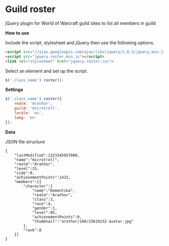Guild roster
===========

jQuery plugin for World of Warcraft guild sites to list all members in guild

**How to use**

Include the script, stylesheet and jQuery then use the following options.

```html
<script src="//ajax.googleapis.com/ajax/libs/jquery/2.0.3/jquery.min.js"></script>
<script src="jquery.roster.min.js"></script>
<link rel="stylesheet" href="jquery.roster.css">
```

Select an element and set up the script.

```javascript
$('.class_name').roster();
```

**Settings**

```javascript
$('.class_name').roster({
    realm: 'Arathor',
    guild: 'microtroll',
    locale: 'eu',
    lang: 'en'
});
```

**Data**

JSON file structure

```javascipt
{
    "lastModified":1323345657000,
    "name":"microtroll",
    "realm":"Arathor",
    "level":25,
    "side":0,
    "achievementPoints":1415,
    "members":[{
        "character":{
            "name":"Dementika",
            "realm":"Arathor",
            "class":3,
            "race":4,
            "gender":1,
            "level":85,
            "achievementPoints":0,
            "thumbnail":"arathor/160/23619232-avatar.jpg"
        },
        "rank":8
    }]
}
```